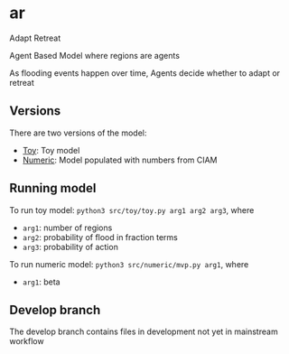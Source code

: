 # ar

Adapt Retreat

Agent Based Model where regions are agents

As flooding events happen over time, Agents decide whether to adapt or retreat


## Versions

There are two versions of the model:
* [Toy](./src/toy): Toy model
* [Numeric](./src/numeric): Model populated with numbers from CIAM

## Running model

To run toy model: ``python3 src/toy/toy.py arg1 arg2 arg3``, where
* ``arg1``: number of regions
* ``arg2``: probability of flood in fraction terms
* ``arg3``: probability of action

To run numeric model: ``python3 src/numeric/mvp.py arg1``, where
* ``arg1``: beta

## Develop branch
The develop branch contains files in development not yet in mainstream workflow